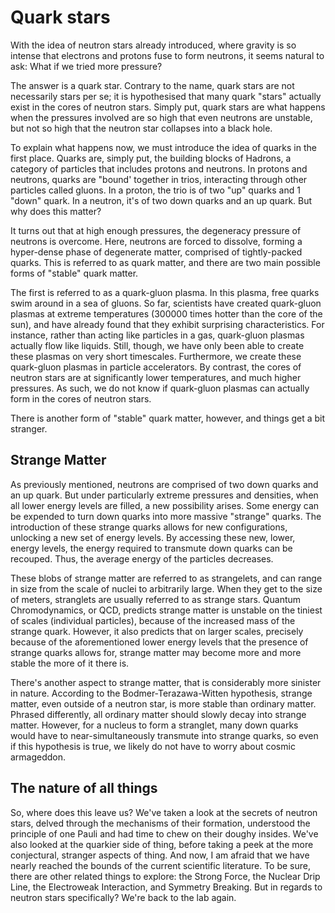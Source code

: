 # Quark stars

With the idea of neutron stars already introduced, where gravity is so intense that electrons and protons fuse to form neutrons, it seems natural to ask: What if we tried more pressure?

The answer is a quark star. Contrary to the name, quark stars are not necessarily stars per se; it is hypothesised that many quark "stars" actually exist in the cores of neutron stars. Simply put, quark stars are what happens when the pressures involved are so high that even neutrons are unstable, but not so high that the neutron star collapses into a black hole.

To explain what happens now, we must introduce the idea of quarks in the first place. Quarks are, simply put, the building blocks of Hadrons, a category of particles that includes protons and neutrons. In protons and neutrons, quarks are "bound' together in trios, interacting through other particles called gluons. In a proton, the trio is of two "up" quarks and 1 "down" quark. In a neutron, it's of two down quarks and an up quark. But why does this matter?

It turns out that at high enough pressures, the degeneracy pressure of neutrons is overcome. Here, neutrons are forced to dissolve, forming a hyper-dense phase of degenerate matter, comprised of tightly-packed quarks. This is referred to as quark matter, and there are two main possible forms of "stable" quark matter.

The first is referred to as a quark-gluon plasma. In this plasma, free quarks swim around in a sea of gluons. So far, scientists have created quark-gluon plasmas at extreme temperatures (300000 times hotter than the core of the sun), and have already found that they exhibit surprising characteristics. For instance, rather than acting like particles in a gas, quark-gluon plasmas actually flow like liquids. Still, though, we have only been able to create these plasmas on very short timescales. Furthermore, we create these quark-gluon plasmas in particle accelerators. By contrast, the cores of neutron stars are at significantly lower temperatures, and much higher pressures. As such, we do not know if quark-gluon plasmas can actually form in the cores of neutron stars.

There is another form of "stable" quark matter, however, and things get a bit stranger.

## Strange Matter

As previously mentioned, neutrons are comprised of two down quarks and an up quark. But under particularly extreme pressures and densities, when all lower energy levels are filled, a new possibility arises. Some energy can be expended to turn down quarks into more massive "strange" quarks. The introduction of these strange quarks allows for new configurations, unlocking a new set of energy levels. By accessing these new, lower, energy levels, the energy required to transmute down quarks can be recouped. Thus, the average energy of the particles decreases.

These blobs of strange matter are referred to as strangelets, and can range in size from the scale of nuclei to arbitrarily large. When they get to the size of meters, stranglets are usually referred to as strange stars. Quantum Chromodynamics, or QCD, predicts strange matter is unstable on the tiniest of scales (individual particles), because of the increased mass of the strange quark. However, it also predicts that on larger scales, precisely because of the aforementioned lower energy levels that the presence of strange quarks allows for, strange matter may become more and more stable the more of it there is.

There's another aspect to strange matter, that is considerably more sinister in nature. According to the Bodmer-Terazawa-Witten hypothesis, strange matter, even outside of a neutron star, is more stable than ordinary matter. Phrased differently, all ordinary matter should slowly decay into strange matter. However, for a nucleus to form a stranglet, many down quarks would have to near-simultaneously transmute into strange quarks, so even if this hypothesis is true, we likely do not have to worry about cosmic armageddon.

## The nature of all things

So, where does this leave us? We've taken a look at the secrets of neutron stars, delved through the mechanisms of their formation, understood the principle of one Pauli and had time to chew on their doughy insides. We've also looked at the quarkier side of thing, before taking a peek at the more conjectural, stranger aspects of thing. And now, I am afraid that we have nearly reached the bounds of the current scientific literature. To be sure, there are other related things to explore: the Strong Force, the Nuclear Drip Line, the Electroweak Interaction, and Symmetry Breaking. But in regards to neutron stars specifically? We're back to the lab again.